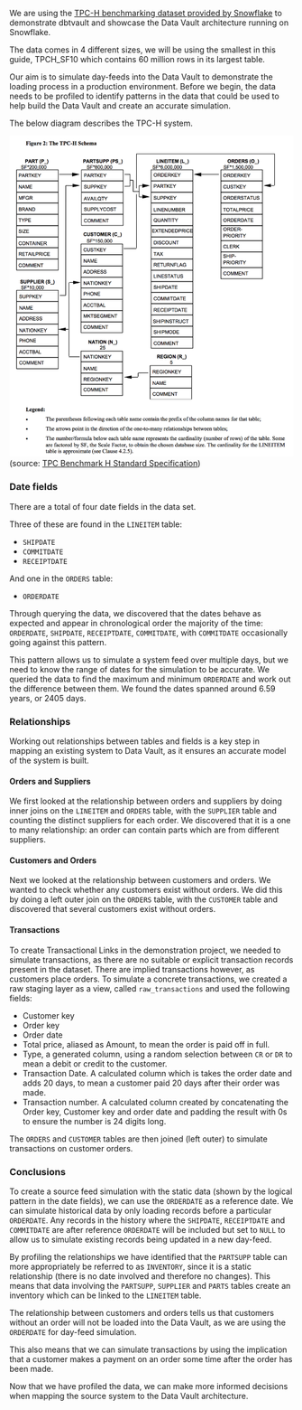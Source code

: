 We are using the [TPC-H benchmarking dataset provided by Snowflake](https://docs.snowflake.net/manuals/user-guide/sample-data-tpch.html)
to demonstrate dbtvault and showcase the Data Vault architecture running on Snowflake. 

The data comes in 4 different sizes, we will be using the smallest in this guide, TPCH_SF10 which 
contains 60 million rows in its largest table. 

Our aim is to simulate day-feeds into the Data Vault to demonstrate the loading process in a production 
environment. Before we begin, the data needs to be profiled to identify patterns in the data 
that could be used to help build the Data Vault and create an accurate simulation.

The below diagram describes the TPC-H system.

![alt text](../assets/images/tpch.png "ERD for the TPC-H dataset")
(source: [TPC Benchmark H Standard Specification](http://www.tpc.org/tpc_documents_current_versions/pdf/tpc-h_v2.17.1.pdf))


### Date fields

There are a total of four date fields in the data set. 

Three of these are found in the `LINEITEM` table:

- `SHIPDATE` 
- `COMMITDATE` 
- `RECEIPTDATE`

And one in the `ORDERS` table:

- `ORDERDATE`

Through querying the data, we discovered that the dates behave as expected and appear in chronological order
the majority of the time: `ORDERDATE`, `SHIPDATE`, `RECEIPTDATE`, `COMMITDATE`, with `COMMITDATE` 
occasionally going against this pattern.

This pattern allows us to simulate a system feed over multiple days, but we need to know the range of dates 
for the simulation to be accurate. We queried the data to find the maximum and minimum `ORDERDATE` and work out the 
difference between them. We found the dates spanned around 6.59 years, or 2405 days. 

### Relationships

Working out relationships between tables and fields is a key step in mapping an existing system to Data Vault,
as it ensures an accurate model of the system is built.

#### Orders and Suppliers

We first looked at the relationship between orders and suppliers by doing inner joins on 
the `LINEITEM` and `ORDERS` table, with the `SUPPLIER` table and counting the distinct suppliers for each order. 
We discovered that it is a one to many relationship: an order can contain parts which are from different suppliers.

#### Customers and Orders

Next we looked at the relationship between customers and orders. We wanted to check whether any customers exist without orders.
We did this by doing a left outer join on the `ORDERS` table, with the `CUSTOMER` table and discovered that several
customers exist without orders.

#### Transactions

To create Transactional Links in the demonstration project, we needed to simulate transactions, as there are no suitable
or explicit transaction records present in the dataset. There are implied transactions however, as customers place orders.
To simulate a concrete transactions, we created a raw staging layer as a view, called 
`raw_transactions` and used the following fields:

- Customer key
- Order key 
- Order date
- Total price, aliased as Amount, to mean the order is paid off in full. 
- Type, a generated column, using a random selection between `CR` or `DR` to mean a debit or credit to the customer.
- Transaction Date. A calculated column which is takes the order date and adds 20 days, to mean a customer paid 20 days 
after their order was made.
- Transaction number. A calculated column created by concatenating the Order key, Customer key and order date and padding the 
result with 0s to ensure the number is 24 digits long.  

The `ORDERS` and `CUSTOMER` tables are then joined (left outer) to simulate transactions on customer orders.

### Conclusions

To create a source feed simulation with the static data (shown by the logical pattern in the date fields), we can use
the `ORDERDATE` as a reference date. We can simulate historical data by only loading records before a particular 
`ORDERDATE`. Any records in the history where the `SHIPDATE`, `RECEIPTDATE` and `COMMITDATE` are after 
reference `ORDERDATE` will be included but set to `NULL` to allow us to simulate existing records being updated 
in a new day-feed. 

By profiling the relationships we have identified that the `PARTSUPP` table can more appropriately be referred to as
`INVENTORY`, since it is a static relationship (there is no date involved and therefore no changes). This means that 
data involving the `PARTSUPP`, `SUPPLIER` and `PARTS` tables create an inventory which can be linked 
to the `LINEITEM` table. 

The relationship between customers and orders tells us that customers without an order will not be loaded into the Data 
Vault, as we are using the `ORDERDATE` for day-feed simulation.

This also means that we can simulate transactions by using the implication that a customer makes a payment on an order
some time after the order has been made. 

Now that we have profiled the data, we can make more informed decisions when mapping the source system to the Data Vault
architecture. 


